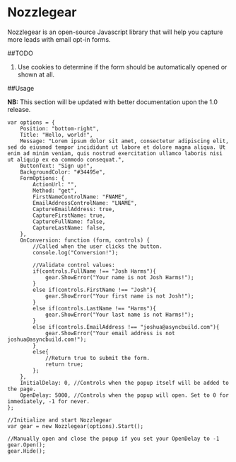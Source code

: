 # Nozzlegear
Nozzlegear is an open-source Javascript library that will help you capture more leads with email opt-in forms.

##TODO

1. Use cookies to determine if the form should be automatically opened or shown at all.

##Usage

**NB:** This section will be updated with better documentation upon the 1.0 release.

```
var options = {
    Position: "bottom-right",
    Title: "Hello, world!",
    Message: "Lorem ipsum dolor sit amet, consectetur adipiscing elit, sed do eiusmod tempor incididunt ut labore et dolore magna aliqua. Ut enim ad minim veniam, quis nostrud exercitation ullamco laboris nisi ut aliquip ex ea commodo consequat.",
    ButtonText: "Sign up!",
    BackgroundColor: "#34495e",
    FormOptions: {
        ActionUrl: "",
        Method: "get",
        FirstNameControlName: "FNAME",
        EmailAddressControlName: "LNAME",
        CaptureEmailAddress: true,
        CaptureFirstName: true,
        CaptureFullName: false,
        CaptureLastName: false,
    },
    OnConversion: function (form, controls) {
        //Called when the user clicks the button. 
        console.log("Conversion!");
        
        //Validate control values:
        if(controls.FullName !== "Josh Harms"){
        	gear.ShowError("Your name is not Josh Harms!");
        }
        else if(controls.FirstName !== "Josh"){
        	gear.ShowError("Your first name is not Josh!");
        }
        else if(controls.LastName !== "Harms"){
        	gear.ShowError("Your last name is not Harms!");
        }
        else if(controls.EmailAddress !== "joshua@asyncbuild.com"){
        	gear.ShowError("Your email address is not joshua@asyncbuild.com!");
        }
        else{
	        //Return true to submit the form.
	        return true;
        };
    },
    InitialDelay: 0, //Controls when the popup itself will be added to the page.
    OpenDelay: 5000, //Controls when the popup will open. Set to 0 for immediately, -1 for never.
};

//Initialize and start Nozzlegear
var gear = new Nozzlegear(options).Start();

//Manually open and close the popup if you set your OpenDelay to -1
gear.Open();
gear.Hide();
```